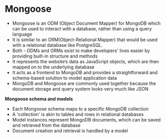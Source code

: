 # Mongoose

* Mongoose is an ODM (Object Document Mapper) for MongoDB
which can be used to interact with a database, rather than using a query language
* It is similar to an ORM(Object-Relational Mapper) that would be used with a relational 
database like PostgreSQL.
* Both - ODMs and ORMs exist to make developers' lives easier by providing
built-in structure and methods 
* It represents the website’s data as JavaScript objects, which are then mapped on to the underlying database
* It acts as a frontend to MongoDB and provides a straightforward and schema-based solution
to model application data 
* MongoDB and Mongoose are commonly used together because the document storage and 
query system looks very much like JSON 

**Mongoose schema and models**

* Each Mongoose schema maps to a specific MongoDB collection
* A 'collection' is akin to tables and rows in relational databases
* Model instances represent MongoDB documents, which can be saved and retrieved from the database
* Document creation and retrieval is handled by a model
